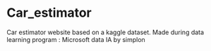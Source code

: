 # Car_estimator
Car estimator website based on a kaggle dataset. Made during data learning program : Microsoft data IA by simplon
